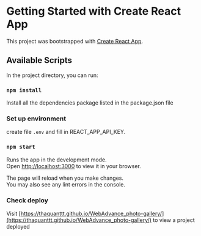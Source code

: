 # Getting Started with Create React App

This project was bootstrapped with [Create React App](https://github.com/facebook/create-react-app).

## Available Scripts

In the project directory, you can run:

### `npm install`

Install all the dependencies package listed in the package.json file
### Set up environment
create file `.env` and fill in REACT_APP_API_KEY.
### `npm start`

Runs the app in the development mode.\
Open [http://localhost:3000](http://localhost:3000) to view it in your browser.

The page will reload when you make changes.\
You may also see any lint errors in the console.

### Check deploy
Visit [https://thaquanttt.github.io/WebAdvance_photo-gallery/](https://thaquanttt.github.io/WebAdvance_photo-gallery/) to view a project deployed